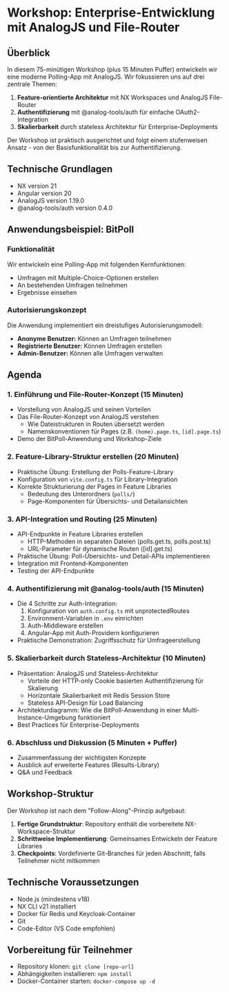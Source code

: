 # Workshop: Enterprise-Entwicklung mit AnalogJS und File-Router

## Überblick
In diesem 75-minütigen Workshop (plus 15 Minuten Puffer) entwickeln wir eine moderne Polling-App mit AnalogJS. Wir fokussieren uns auf drei zentrale Themen:

1. **Feature-orientierte Architektur** mit NX Workspaces und AnalogJS File-Router
2. **Authentifizierung** mit @analog-tools/auth für einfache OAuth2-Integration
3. **Skalierbarkeit** durch stateless Architektur für Enterprise-Deployments

Der Workshop ist praktisch ausgerichtet und folgt einem stufenweisen Ansatz - von der Basisfunktionalität bis zur Authentifizierung.

## Technische Grundlagen
- NX version 21
- Angular version 20
- AnalogJS version 1.19.0
- @analog-tools/auth version 0.4.0

## Anwendungsbeispiel: BitPoll

### Funktionalität
Wir entwickeln eine Polling-App mit folgenden Kernfunktionen:
- Umfragen mit Multiple-Choice-Optionen erstellen
- An bestehenden Umfragen teilnehmen
- Ergebnisse einsehen

### Autorisierungskonzept
Die Anwendung implementiert ein dreistufiges Autorisierungsmodell:
- **Anonyme Benutzer:** Können an Umfragen teilnehmen
- **Registrierte Benutzer:** Können Umfragen erstellen
- **Admin-Benutzer:** Können alle Umfragen verwalten

## Agenda

### 1. Einführung und File-Router-Konzept (15 Minuten)
- Vorstellung von AnalogJS und seinen Vorteilen
- Das File-Router-Konzept von AnalogJS verstehen
  - Wie Dateistrukturen in Routen übersetzt werden
  - Namenskonventionen für Pages (z.B. `(home).page.ts`, `[id].page.ts`)
- Demo der BitPoll-Anwendung und Workshop-Ziele

### 2. Feature-Library-Struktur erstellen (20 Minuten)
- Praktische Übung: Erstellung der Polls-Feature-Library
- Konfiguration von `vite.config.ts` für Library-Integration
- Korrekte Strukturierung der Pages in Feature Libraries
  - Bedeutung des Unterordners (`polls/`)
  - Page-Komponenten für Übersichts- und Detailansichten

### 3. API-Integration und Routing (25 Minuten)
- API-Endpunkte in Feature Libraries erstellen
  - HTTP-Methoden in separaten Dateien (polls.get.ts, polls.post.ts)
  - URL-Parameter für dynamische Routen ([id].get.ts)
- Praktische Übung: Poll-Übersichts- und Detail-APIs implementieren
- Integration mit Frontend-Komponenten
- Testing der API-Endpunkte

### 4. Authentifizierung mit @analog-tools/auth (15 Minuten)
- Die 4 Schritte zur Auth-Integration:
  1. Konfiguration von `auth.config.ts` mit unprotectedRoutes
  2. Environment-Variablen in `.env` einrichten
  3. Auth-Middleware erstellen
  4. Angular-App mit Auth-Providern konfigurieren
- Praktische Demonstration: Zugriffsschutz für Umfrageerstellung

### 5. Skalierbarkeit durch Stateless-Architektur (10 Minuten)
- Präsentation: AnalogJS und Stateless-Architektur
  - Vorteile der HTTP-only Cookie basierten Authentifizierung für Skalierung
  - Horizontale Skalierbarkeit mit Redis Session Store
  - Stateless API-Design für Load Balancing
- Architekturdiagramm: Wie die BitPoll-Anwendung in einer Multi-Instance-Umgebung funktioniert
- Best Practices für Enterprise-Deployments

### 6. Abschluss und Diskussion (5 Minuten + Puffer)
- Zusammenfassung der wichtigsten Konzepte
- Ausblick auf erweiterte Features (Results-Library)
- Q&A und Feedback

## Workshop-Struktur
Der Workshop ist nach dem "Follow-Along"-Prinzip aufgebaut:
1. **Fertige Grundstruktur**: Repository enthält die vorbereitete NX-Workspace-Struktur
2. **Schrittweise Implementierung**: Gemeinsames Entwickeln der Feature Libraries
3. **Checkpoints**: Vordefinierte Git-Branches für jeden Abschnitt, falls Teilnehmer nicht mitkommen

## Technische Voraussetzungen
- Node.js (mindestens v18)
- NX CLI v21 installiert
- Docker für Redis und Keycloak-Container
- Git
- Code-Editor (VS Code empfohlen)

## Vorbereitung für Teilnehmer
- Repository klonen: `git clone [repo-url]`
- Abhängigkeiten installieren: `npm install`
- Docker-Container starten: `docker-compose up -d`
